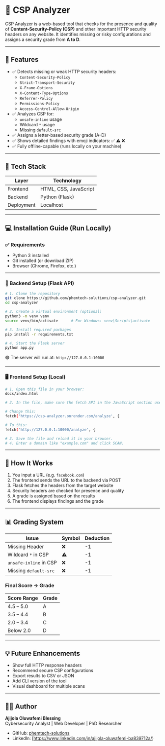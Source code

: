 # 🔐 CSP Analyzer

CSP Analyzer is a web-based tool that checks for the presence and quality of **Content-Security-Policy (CSP)** and other important HTTP security headers on any website. It identifies missing or risky configurations and assigns a security grade from **A to D**.

---

## 🚀 Features

- ✅ Detects missing or weak HTTP security headers:
  - `Content-Security-Policy`
  - `Strict-Transport-Security`
  - `X-Frame-Options`
  - `X-Content-Type-Options`
  - `Referrer-Policy`
  - `Permissions-Policy`
  - `Access-Control-Allow-Origin`
- ✅ Analyzes CSP for:
  - `unsafe-inline` usage
  - Wildcard `*` usage
  - Missing `default-src`
- ✅ Assigns a letter-based security grade (A–D)
- ✅ Shows detailed findings with emoji indicators: ✅ ⚠️ ❌
- ✅ Fully offline-capable (runs locally on your machine)

---

## 🧰 Tech Stack

| Layer      | Technology            |
|------------|------------------------|
| Frontend   | HTML, CSS, JavaScript  |
| Backend    | Python (Flask)         |
| Deployment | Localhost              |

---

## 💻 Installation Guide (Run Locally)

### ✅ Requirements

- Python 3 installed
- Git installed (or download ZIP)
- Browser (Chrome, Firefox, etc.)

---

### 🔧 Backend Setup (Flask API)

```bash
# 1. Clone the repository
git clone https://github.com/phemtech-solutions/csp-analyzer.git
cd csp-analyzer

# 2. Create a virtual environment (optional)
python3 -m venv venv
source venv/bin/activate      # For Windows: venv\Scripts\activate

# 3. Install required packages
pip install -r requirements.txt

# 4. Start the Flask server
python app.py
```

🟢 The server will run at: `http://127.0.0.1:10000`

---

### 🖥️ Frontend Setup (Local)

```bash
# 1. Open this file in your browser:
docs/index.html

# 2. In the file, make sure the fetch API in the JavaScript section uses the local backend:

# Change this:
fetch('https://csp-analyzer.onrender.com/analyze', {

# To this:
fetch('http://127.0.0.1:10000/analyze', {

# 3. Save the file and reload it in your browser.
# 4. Enter a domain like "example.com" and click SCAN.
```

---

## 🧠 How It Works

1. You input a URL (e.g. `facebook.com`)
2. The frontend sends the URL to the backend via POST
3. Flask fetches the headers from the target website
4. Security headers are checked for presence and quality
5. A grade is assigned based on the results
6. The frontend displays findings and the grade

---

## 📊 Grading System

| Issue                     | Symbol | Deduction |
|--------------------------|--------|-----------|
| Missing Header           | ❌     | -1        |
| Wildcard `*` in CSP      | ⚠️     | -1        |
| `unsafe-inline` in CSP   | ❌     | -1        |
| Missing `default-src`    | ❌     | -1        |

### Final Score → Grade

| Score Range | Grade |
|-------------|--------|
| 4.5 – 5.0   | A      |
| 3.5 – 4.4   | B      |
| 2.0 – 3.4   | C      |
| Below 2.0  | D      |

---

## 💡 Future Enhancements

- Show full HTTP response headers
- Recommend secure CSP configurations
- Export results to CSV or JSON
- Add CLI version of the tool
- Visual dashboard for multiple scans

---

## 👨‍💻 Author

**Ajijola Oluwafemi Blessing**  
Cybersecurity Analyst | Web Developer | PhD Researcher

- GitHub: [phemtech-solutions](https://github.com/oluwafemiab/ajijola.github.io)  
- LinkedIn: [https://www.linkedin.com/in/ajijola-oluwafemi-ba839712a/)

